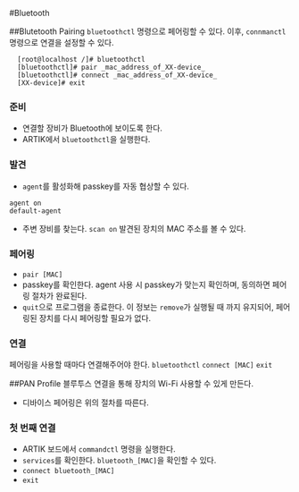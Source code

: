 #Bluetooth

##Blutetooth Pairing
`bluetoothctl` 명령으로 페어링할 수 있다. 이후, `connmanctl` 명령으로 연결을 설정할 수 있다.

```
  [root@localhost /]# bluetoothctl  
  [bluetoothctl]# pair _mac_address_of_XX-device_
  [bluetoothctl]# connect _mac_address_of_XX-device_
  [XX-device]# exit
```

### 준비
* 연결할 장비가 Bluetooth에 보이도록 한다.
* ARTIK에서 `bluetoothctl`을 실행한다.

### 발견
* `agent`를 활성화해 passkey를 자동 협상할 수 있다.
```
agent on
default-agent
```
* 주변 장비를 찾는다.
`scan on`
발견된 장치의 MAC 주소를 볼 수 있다.

### 페어링
* `pair [MAC]`
* passkey를 확인한다. agent 사용 시 passkey가 맞는지 확인하며, 동의하면 페어링 절차가 완료된다.
* `quit`으로 프로그램을 종료한다.
이 정보는 `remove`가 실행될 때 까지 유지되어, 페어링된 장치를 다시 페어링할 필요가 없다.

### 연결
페어링을 사용할 때마다 연결해주어야 한다.
`bluetoothctl`
`connect [MAC]`
`exit`

##PAN Profile
블루투스 연결을 통해 장치의 Wi-Fi 사용할 수 있게 만든다.

* 디바이스 페어링은 위의 절차를 따른다.
### 첫 번째 연결
* ARTIK 보드에서 `commandctl` 명령을 실행한다.
* `services`를 확인한다. `bluetooth_[MAC]`을 확인할 수 있다.
* `connect bluetooth_[MAC]`
* `exit`

